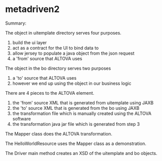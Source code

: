 # metadriven2

Summary:

The object in uitemplate directory serves four purposes.
1. build the ui layer
2. act as a contract for the UI to bind data to
3. allow jersey to populate a java object from the json request
4. a 'from' source that ALTOVA uses 

The object in the bo directory serves two purposes
1. a 'to' source that ALTOVA uses
2. however we end up using the object in our business logic

There are 4 pieces to the ALTOVA element.
1. the 'from' source XML that is generated from uitemplate using JAXB
2. the 'to' source XML that is generated from the bo using JAXB
3. the transformation file which is manually created using the ALTOVA software
4. the transformation java jar file which is generated from step 3

The Mapper class does the ALTOVA transformation.

The HelloWorldResource uses the Mapper class as a demonstration.

The Driver main method creates an XSD of the uitemplate and bo objects.
